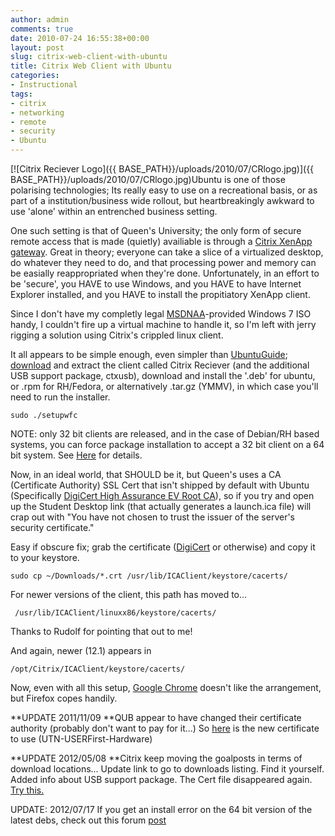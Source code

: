 ```yaml
---
author: admin
comments: true
date: 2010-07-24 16:55:38+00:00
layout: post
slug: citrix-web-client-with-ubuntu
title: Citrix Web Client with Ubuntu
categories:
- Instructional
tags:
- citrix
- networking
- remote
- security
- Ubuntu
---
```


[![Citrix Reciever Logo]({{ BASE_PATH}}/uploads/2010/07/CRlogo.jpg)]({{ BASE_PATH}}/uploads/2010/07/CRlogo.jpg)Ubuntu is one of those polarising technologies; Its really easy to use on a recreational basis, or as part of a institution/business wide rollout, but heartbreakingly awkward to use 'alone' within an entrenched business setting.

One such setting is that of Queen's University; the only form of secure remote access that is made (quietly) availiable is through a [Citrix XenApp gateway](https://offcampus.qub.ac.uk/). Great in theory; everyone can take a slice of a virtualized desktop, do whatever they need to do, and that processing power and memory can be easially reappropriated when they're done. Unfortunately, in an effort to be 'secure', you HAVE to use Windows, and you HAVE to have Internet Explorer installed, and you HAVE to install the propitiatory XenApp client.

Since I don't have my completly legal [MSDNAA](http://msdn62.e-academy.com/elms/Storefront/Home.aspx?campus=quob_compsci)-provided Windows 7 ISO handy, I couldn't fire up a virtual machine to handle it, so I'm left with jerry rigging a solution using Citrix's crippled linux client.

It all appears to be simple enough, even simpler than [UbuntuGuide](http://ubuntuguide.org/wiki/Ubuntu:Feisty/CommercialApplications#How_to_Install_Citrix_ICAClient_10); [download](https://www.citrix.com/English/ss/downloads/index.asp) and extract the client called Citrix Reciever (and the additional USB support package, ctxusb), download and install the '.deb' for ubuntu, or .rpm for RH/Fedora, or alternatively .tar.gz (YMMV), in which case you'll need to run the installer.

`sudo ./setupwfc`

NOTE: only 32 bit clients are released, and in the case of Debian/RH based systems, you can force package installation to accept a 32 bit client on a 64 bit system. See [Here](http://www.andrewbolster.info/2011/09/force-32-bit-installs-on-64-bit-systems-debrpm/) for details.

Now, in an ideal world, that SHOULD be it, but Queen's uses a CA (Certificate Authority) SSL Cert that isn't shipped by default with Ubuntu (Specifically [DigiCert High Assurance EV Root CA](https://www.digicert.com/digicert-root-certificates.htm)), so if you try and open up the Student Desktop link (that actually generates a launch.ica file) will crap out with "You have not chosen to trust the issuer of the server's security certificate."

Easy if obscure fix; grab the certificate ([DigiCert](https://www.digicert.com/digicert-root-certificates.htm) or otherwise) and copy it to your keystore.

`sudo cp ~/Downloads/*.crt /usr/lib/ICAClient/keystore/cacerts/`

For newer versions of the client, this path has moved to...

` /usr/lib/ICAClient/linuxx86/keystore/cacerts/`

Thanks to Rudolf for pointing that out to me!

And again, newer (12.1) appears in

`/opt/Citrix/ICAClient/keystore/cacerts/`

Now, even with all this setup, [Google Chrome](http://www.google.com/chrome) doesn't like the arrangement, but Firefox copes handily.

**UPDATE 2011/11/09 **QUB appear to have changed their certificate authority (probably don't want to pay for it...) So [here](www.instantssl.com/ssl-certificate-support/cert_installation/UTN-USERFirst-Hardware.crt) is the new certificate to use (UTN-USERFirst-Hardware)

**UPDATE 2012/05/08 **Citrix keep moving the goalposts in terms of download locations... Update link to go to downloads listing. Find it yourself. Added info about USB support package. The Cert file disappeared again. [Try this.](http://bit.ly/IAcS63)

UPDATE: 2012/07/17 If you get an install error on the 64 bit version of the latest debs, check out this forum [post](http://forums.citrix.com/thread.jspa?threadID=306353&tstart=0)
